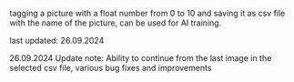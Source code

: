 tagging a picture with a float number from 0 to 10 and saving it as csv file with the name of the picture, can be used for AI training.

last updated: 26.09.2024

26.09.2024 Update note: Ability to continue from the last image in the selected csv file, various bug fixes and improvements
